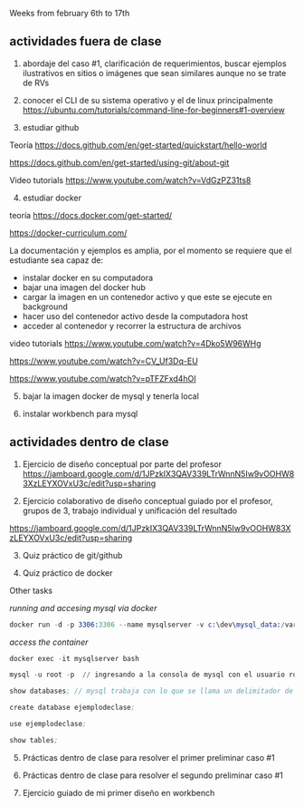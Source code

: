 Weeks from february 6th to 17th


## actividades fuera de clase

1. abordaje del caso #1, clarificación de requerimientos, buscar ejemplos ilustrativos en sitios o imágenes que sean similares aunque no se trate de RVs 

2. conocer el CLI de su sistema operativo y el de linux principalmente 
https://ubuntu.com/tutorials/command-line-for-beginners#1-overview 

3. estudiar github

Teoría
https://docs.github.com/en/get-started/quickstart/hello-world 

https://docs.github.com/en/get-started/using-git/about-git 


Video tutorials
https://www.youtube.com/watch?v=VdGzPZ31ts8 


4. estudiar docker

teoría
https://docs.docker.com/get-started/ 

https://docker-curriculum.com/ 

La documentación y ejemplos es amplia, por el momento se requiere que el estudiante sea capaz de: 
- instalar docker en su computadora
- bajar una imagen del docker hub
- cargar la imagen en un contenedor activo y que este se ejecute en background
- hacer uso del contenedor activo desde la computadora host
- acceder al contenedor y recorrer la estructura de archivos

video tutorials
https://www.youtube.com/watch?v=4Dko5W96WHg 

https://www.youtube.com/watch?v=CV_Uf3Dq-EU 

https://www.youtube.com/watch?v=pTFZFxd4hOI 


5. bajar la imagen docker de mysql y tenerla local 

6. instalar workbench para mysql 



## actividades dentro de clase

1. Ejercicio de diseño conceptual por parte del profesor
https://jamboard.google.com/d/1JPzkIX3QAV339LTrWnnN5Iw9vOOHW83XzLEYXOVxU3c/edit?usp=sharing 

2. Ejercicio colaborativo de diseño conceptual guiado por el profesor, grupos de 3, trabajo individual y unificación del resultado 

https://jamboard.google.com/d/1JPzkIX3QAV339LTrWnnN5Iw9vOOHW83XzLEYXOVxU3c/edit?usp=sharing 


3. Quiz práctico de git/github

4. Quiz práctico de docker

Other tasks 

_running and accesing mysql via docker_

```s
docker run -d -p 3306:3306 --name mysqlserver -v c:\dev\mysql_data:/var/lib/mysql -e MYSQL_ROOT_PASSWORD=123456 mysql
```

_access the container_

```s
docker exec -it mysqlserver bash

mysql -u root -p  // ingresando a la consola de mysql con el usuario root y me va a pedir el password 

show databases; // mysql trabaja con lo que se llama un delimitador de instrucción que es por default el ; , pero se puede cambiar

create database ejemplodeclase;

use ejemplodeclase;

show tables;


```


5. Prácticas dentro de clase para resolver el primer preliminar caso #1

6. Prácticas dentro de clase para resolver el segundo preliminar caso #1

7. Ejercicio guiado de mi primer diseño en workbench 


